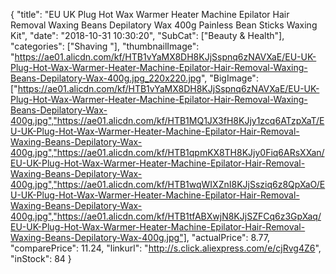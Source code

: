 {
	"title": "EU UK Plug Hot Wax Warmer Heater Machine Epilator Hair Removal Waxing Beans Depilatory Wax 400g Painless Bean Sticks Waxing Kit",
	"date": "2018-10-31 10:30:20",
	"SubCat": ["Beauty & Health"],
	"categories": ["Shaving "],
	"thumbnailImage": "https://ae01.alicdn.com/kf/HTB1vYaMX8DH8KJjSspnq6zNAVXaE/EU-UK-Plug-Hot-Wax-Warmer-Heater-Machine-Epilator-Hair-Removal-Waxing-Beans-Depilatory-Wax-400g.jpg_220x220.jpg",
	"BigImage": ["https://ae01.alicdn.com/kf/HTB1vYaMX8DH8KJjSspnq6zNAVXaE/EU-UK-Plug-Hot-Wax-Warmer-Heater-Machine-Epilator-Hair-Removal-Waxing-Beans-Depilatory-Wax-400g.jpg","https://ae01.alicdn.com/kf/HTB1MQ1JX3fH8KJjy1zcq6ATzpXaT/EU-UK-Plug-Hot-Wax-Warmer-Heater-Machine-Epilator-Hair-Removal-Waxing-Beans-Depilatory-Wax-400g.jpg","https://ae01.alicdn.com/kf/HTB1qpmKX8TH8KJjy0Fiq6ARsXXan/EU-UK-Plug-Hot-Wax-Warmer-Heater-Machine-Epilator-Hair-Removal-Waxing-Beans-Depilatory-Wax-400g.jpg","https://ae01.alicdn.com/kf/HTB1wqWIXZnI8KJjSsziq6z8QpXaO/EU-UK-Plug-Hot-Wax-Warmer-Heater-Machine-Epilator-Hair-Removal-Waxing-Beans-Depilatory-Wax-400g.jpg","https://ae01.alicdn.com/kf/HTB1tfABXwjN8KJjSZFCq6z3GpXaq/EU-UK-Plug-Hot-Wax-Warmer-Heater-Machine-Epilator-Hair-Removal-Waxing-Beans-Depilatory-Wax-400g.jpg"],
	"actualPrice": 8.77,
	"comparePrice": 11.24,
	"linkurl": "http://s.click.aliexpress.com/e/cjRvg4Z6",
	"inStock": 84
}

